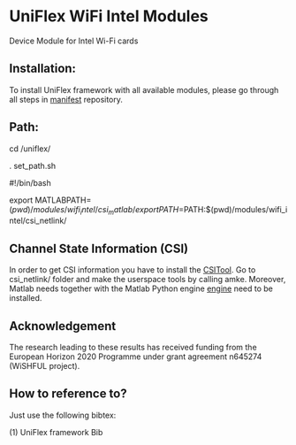 UniFlex WiFi Intel Modules
============================

Device Module for Intel Wi-Fi cards

## Installation:
To install UniFlex framework with all available modules, please go through all steps in [manifest](https://github.com/uniflex/manifests) repository.

## Path:

cd <repo>/uniflex/

. set_path.sh 

#!/bin/bash

export MATLABPATH=$(pwd)/modules/wifi_intel/csi_matlab/
export PATH=$PATH:$(pwd)/modules/wifi_intel/csi_netlink/

## Channel State Information (CSI) 

In order to get CSI information you have to install the [CSITool](http://dhalperi.github.io/linux-80211n-csitool/). Go to csi_netlink/ folder and make the userspace tools by calling amke.
Moreover, Matlab needs together with the Matlab Python engine [engine](https://de.mathworks.com/help/matlab/matlab-engine-for-python.html) need to be installed.

## Acknowledgement

The research leading to these results has received funding from the European
Horizon 2020 Programme under grant agreement n645274 (WiSHFUL project).

## How to reference to?

Just use the following bibtex:

(1) UniFlex framework Bib
